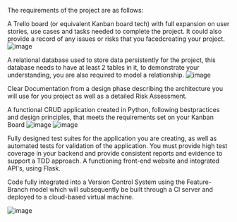 The requirements of the project are as follows:

A Trello board (or equivalent Kanban board tech) with full expansion on user stories, use cases and tasks needed to complete the project.
It could also provide a record of any issues or risks that you facedcreating your project.
![image](https://user-images.githubusercontent.com/107952180/182995205-2c898f5a-0282-4e5b-afbe-3e1750c7028c.png)


A relational database used to store data persistently for the project, this database needs to have at least 2 tables in it, to
demonstrate your understanding, you are also required to model a relationship.
![image](https://user-images.githubusercontent.com/107952180/182995231-491e3824-d520-4012-8c2f-00e6b3d61122.png)


Clear Documentation from a design phase describing the architecture you will use for you project as well as a detailed Risk Assessment.

A functional CRUD application created in Python, following bestpractices and design principles, that meets the requirements set on your Kanban Board
![image](https://user-images.githubusercontent.com/107952180/182995676-ed745b81-d128-4ff9-9337-16c6d13f7e8c.png)
![image](https://user-images.githubusercontent.com/107952180/182995720-d80ae6c7-e66d-464f-acf2-184ed175df21.png)


Fully designed test suites for the application you are creating, as well as automated tests for validation of the application. You must provide high test coverage in your backend and provide consistent reports and evidence to support a TDD approach.
A functioning front-end website and integrated API's, using Flask.

Code fully integrated into a Version Control System using the Feature-Branch model which will subsequently be built through a CI server and deployed to a cloud-based virtual machine.

![image](https://user-images.githubusercontent.com/107952180/182995778-08b66df0-b808-4939-bfe3-44736aa25bcb.png)

